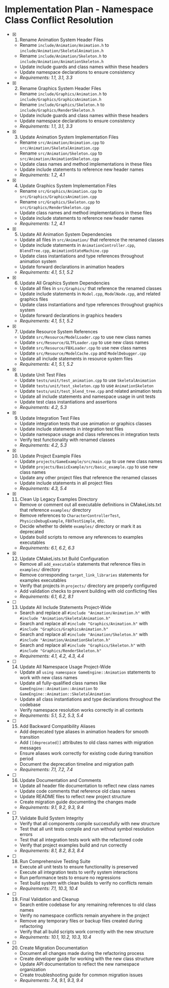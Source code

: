 # Implementation Plan - Namespace Class Conflict Resolution

- [x] 1. Rename Animation System Header Files

  - Rename `include/Animation/Animation.h` to `include/Animation/SkeletalAnimation.h`
  - Rename `include/Animation/Skeleton.h` to `include/Animation/AnimationSkeleton.h`
  - Update include guards and class names within these headers
  - Update namespace declarations to ensure consistency
  - _Requirements: 1.1, 3.1, 3.3_

- [x] 2. Rename Graphics System Header Files

  - Rename `include/Graphics/Animation.h` to `include/Graphics/GraphicsAnimation.h`
  - Rename `include/Graphics/Skeleton.h` to `include/Graphics/RenderSkeleton.h`
  - Update include guards and class names within these headers
  - Update namespace declarations to ensure consistency
  - _Requirements: 1.1, 3.1, 3.3_

- [x] 3. Update Animation System Implementation Files

  - Rename `src/Animation/Animation.cpp` to `src/Animation/SkeletalAnimation.cpp`
  - Rename `src/Animation/Skeleton.cpp` to `src/Animation/AnimationSkeleton.cpp`
  - Update class names and method implementations in these files
  - Update include statements to reference new header names
  - _Requirements: 1.2, 4.1_

- [x] 4. Update Graphics System Implementation Files

  - Rename `src/Graphics/Animation.cpp` to `src/Graphics/GraphicsAnimation.cpp`
  - Rename `src/Graphics/Skeleton.cpp` to `src/Graphics/RenderSkeleton.cpp`
  - Update class names and method implementations in these files
  - Update include statements to reference new header names
  - _Requirements: 1.2, 4.1_

- [x] 5. Update All Animation System Dependencies

  - Update all files in `src/Animation/` that reference the renamed classes
  - Update include statements in `AnimationController.cpp`, `BlendTree.cpp`, `AnimationStateMachine.cpp`
  - Update class instantiations and type references throughout animation system
  - Update forward declarations in animation headers
  - _Requirements: 4.1, 5.1, 5.2_

- [x] 6. Update All Graphics System Dependencies

  - Update all files in `src/Graphics/` that reference the renamed classes
  - Update include statements in `Model.cpp`, `ModelNode.cpp`, and related graphics files
  - Update class instantiations and type references throughout graphics system
  - Update forward declarations in graphics headers
  - _Requirements: 4.1, 5.1, 5.2_

- [x] 7. Update Resource System References

  - Update `src/Resource/ModelLoader.cpp` to use new class names
  - Update `src/Resource/GLTFLoader.cpp` to use new class names
  - Update `src/Resource/FBXLoader.cpp` to use new class names
  - Update `src/Resource/ModelCache.cpp` and `ModelDebugger.cpp`
  - Update all include statements in resource system files
  - _Requirements: 4.1, 5.1, 5.2_

- [x] 8. Update Unit Test Files

  - Update `tests/unit/test_animation.cpp` to use `SkeletalAnimation`
  - Update `tests/unit/test_skeleton.cpp` to use `AnimationSkeleton`
  - Update `tests/unit/test_blend_tree.cpp` and related animation tests
  - Update all include statements and namespace usage in unit tests
  - Update test class instantiations and assertions
  - _Requirements: 4.2, 5.3_

- [x] 9. Update Integration Test Files

  - Update integration tests that use animation or graphics classes
  - Update include statements in integration test files
  - Update namespace usage and class references in integration tests
  - Verify test functionality with renamed classes
  - _Requirements: 4.2, 5.3_

- [x] 10. Update Project Example Files

  - Update `projects/GameExample/src/main.cpp` to use new class names
  - Update `projects/BasicExample/src/basic_example.cpp` to use new class names
  - Update any other project files that reference the renamed classes
  - Update include statements in all project files
  - _Requirements: 4.3, 5.4_

- [x] 11. Clean Up Legacy Examples Directory

  - Remove or comment out all executable definitions in CMakeLists.txt that reference `examples/` directory
  - Remove references to `CharacterControllerTest`, `PhysicsDebugExample`, `FBXTestSimple`, etc.
  - Decide whether to delete `examples/` directory or mark it as deprecated
  - Update build scripts to remove any references to examples executables
  - _Requirements: 6.1, 6.2, 6.3_

- [x] 12. Update CMakeLists.txt Build Configuration

  - Remove all `add_executable` statements that reference files in `examples/` directory
  - Remove corresponding `target_link_libraries` statements for examples executables
  - Verify that projects in `projects/` directory are properly configured
  - Add validation checks to prevent building with old conflicting files
  - _Requirements: 6.1, 6.2, 8.1_

- [ ] 13. Update All Include Statements Project-Wide

  - Search and replace all `#include "Animation/Animation.h"` with `#include "Animation/SkeletalAnimation.h"`
  - Search and replace all `#include "Graphics/Animation.h"` with `#include "Graphics/GraphicsAnimation.h"`
  - Search and replace all `#include "Animation/Skeleton.h"` with `#include "Animation/AnimationSkeleton.h"`
  - Search and replace all `#include "Graphics/Skeleton.h"` with `#include "Graphics/RenderSkeleton.h"`
  - _Requirements: 4.1, 4.2, 4.3, 4.4_

- [ ] 14. Update All Namespace Usage Project-Wide

  - Update all `using namespace GameEngine::Animation` statements to work with new class names
  - Update all fully-qualified class names like `GameEngine::Animation::Animation` to `GameEngine::Animation::SkeletalAnimation`
  - Update all class instantiations and type declarations throughout the codebase
  - Verify namespace resolution works correctly in all contexts
  - _Requirements: 5.1, 5.2, 5.3, 5.4_

- [ ] 15. Add Backward Compatibility Aliases

  - Add deprecated type aliases in animation headers for smooth transition
  - Add `[[deprecated]]` attributes to old class names with migration messages
  - Ensure aliases work correctly for existing code during transition period
  - Document the deprecation timeline and migration path
  - _Requirements: 7.1, 7.2, 7.4_

- [ ] 16. Update Documentation and Comments

  - Update all header file documentation to reflect new class names
  - Update code comments that reference old class names
  - Update README files to reflect new project structure
  - Create migration guide documenting the changes made
  - _Requirements: 9.1, 9.2, 9.3, 9.4_

- [ ] 17. Validate Build System Integrity

  - Verify that all components compile successfully with new structure
  - Test that all unit tests compile and run without symbol resolution errors
  - Test that all integration tests work with the refactored code
  - Verify that project examples build and run correctly
  - _Requirements: 8.1, 8.2, 8.3, 8.4_

- [ ] 18. Run Comprehensive Testing Suite

  - Execute all unit tests to ensure functionality is preserved
  - Execute all integration tests to verify system interactions
  - Run performance tests to ensure no regressions
  - Test build system with clean builds to verify no conflicts remain
  - _Requirements: 7.1, 10.3, 10.4_

- [ ] 19. Final Validation and Cleanup

  - Search entire codebase for any remaining references to old class names
  - Verify no namespace conflicts remain anywhere in the project
  - Remove any temporary files or backup files created during refactoring
  - Verify that all build scripts work correctly with the new structure
  - _Requirements: 10.1, 10.2, 10.3, 10.4_

- [ ] 20. Create Migration Documentation
  - Document all changes made during the refactoring process
  - Create developer guide for working with the new class structure
  - Update API documentation to reflect the new namespace organization
  - Create troubleshooting guide for common migration issues
  - _Requirements: 7.4, 9.1, 9.3, 9.4_
